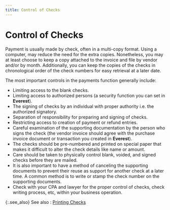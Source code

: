 ```yaml
---
title: Control of Checks
---
```


# Control of Checks


Payment is usually made by check, often in a multi-copy format. Using  a computer, may reduce the need for the extra copies. Nonetheless, you  may at least choose to keep a copy attached to the invoice and file by  vendor and/or by month. Additionally, you can keep the copies of the checks  in chronological order of the check numbers for easy retrieval at a later  date.


The most important controls in the payments function generally include:

- Limiting access  to the blank checks.
- Limiting access  to authorized persons (a security function you can set in **Everest**).
- The signing  of checks by an individual with proper authority i.e. the authorized signatory.
- Separation  of responsibility for preparing and signing of checks.
- Restricting  access to creation of payment or refund entries.
- Careful examination  of the supporting documentation by the person who signs the check (the  vendor invoice should agree with the purchase invoice document or transaction  you created in **Everest**).
- The checks  should be pre-numbered and printed on special paper that makes it difficult  to alter the check details like name or amount.
- Care should  be taken to physically control blank, voided, and signed checks before  they are mailed.
- It is also  important to have a method of canceling the supporting documents to prevent  their reuse as support for another check at a later time. A common method  is to write or stamp the check number on the supporting documents.
- Check with  your CPA and lawyer for the proper control of checks, check writing process,  etc, within your business operation.



{:.see_also}
See also
: [Printing Checks]({{site.acc_baseurl}}/vendor-payments-and-refunds/payment-jrnl-proc/printing-checks/printing_checks.html)
